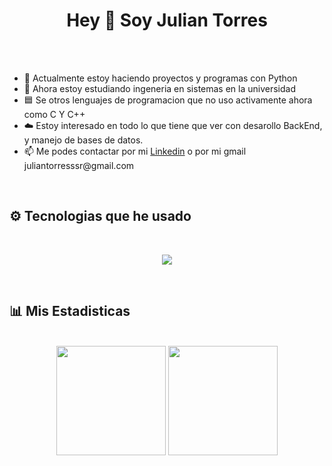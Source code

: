 <head>
  <h1 align="center">
    Hey 👋 Soy Julian Torres
  </h1>
  <br>
</head>


<body>
  
  <br>
  <ul>
    <li>🔭 Actualmente estoy haciendo proyectos y programas con Python</li>
    <li>🌱 Ahora estoy estudiando ingeneria en sistemas en la universidad</li>
    <li>🟦 Se otros lenguajes de programacion que no uso activamente ahora como C Y C++</li>
    <li>☁️ Estoy interesado en todo lo que tiene que ver con desarollo BackEnd, y manejo de bases de datos.</li>
    <li>📫 Me podes contactar por mi <a href="https://www.linkedin.com/feed/">Linkedin</a> o por mi gmail juliantorresssr@gmail.com</li>
  </ul>
  <br>
  
  <h2>
    ⚙️​ Tecnologias que he usado
  </h2>
  
  <br>
  <p align="center">
      <img src="https://skillicons.dev/icons?i=py,c,cpp,html,css,js,git,vscode" />
  </p>
  <br>

  <h2>
    📊​ Mis Estadisticas
  </h2>

  <br>
  <div align="center">
      <img height=175 src="https://github-readme-stats.vercel.app/api?username=JulianTs0&show_icons=true&title_color=6e1913&text_color=e60f00&icon_color=ffe554&border_color=ff4f4f&bg_color=0a0a0a"/>
      <img height=175 src="https://github-readme-stats.vercel.app/api/top-langs?username=JulianTs0&layout=compact&langs_count=8&card_width=320&title_color=6e1913&text_color=ffe554&border_color=ff4f4f&bg_color=0a0a0a"/>
  </div>
  <br>
  
</body>
